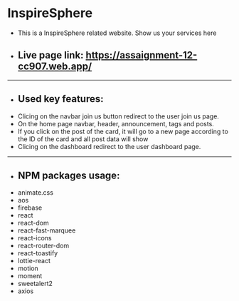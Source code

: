 # InspireSphere
* This is a InspireSphere related website. Show us your services here
 - ## Live page link: https://assaignment-12-cc907.web.app/
 *** 
- ## Used key features:
* Clicing on the navbar join us button  redirect to the user join us page.
* On the home page navbar, header, announcement, tags and posts.
* If you click on the post  of the card, it will go to a new page according to the ID of the card and all post data will show
* Clicing on the dashboard redirect to the user dashboard page.
*** 
- ## NPM packages usage: 
* animate.css
* aos
* firebase
* react
* react-dom
* react-fast-marquee
* react-icons
* react-router-dom
* react-toastify
* lottie-react
* motion
* moment
* sweetalert2
* axios